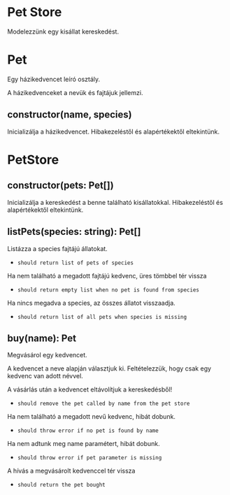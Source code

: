 # Pet Store

Modelezzünk egy kisállat kereskedést.

# Pet

Egy házikedvencet leíró osztály.

A házikedvenceket a nevük és fajtájuk jellemzi.

## constructor(name, species)

Inicializálja a házikedvencet. Hibakezeléstől és alapértékektől eltekintünk.

# PetStore

## constructor(pets: Pet[])

Inicializálja a kereskedést a benne található kisállatokkal. Hibakezeléstől és alapértékektől eltekintünk.

## listPets(species: string): Pet[]

Listázza a species fajtájú állatokat.

- `should return list of pets of species`

Ha nem található a megadott fajtájú kedvenc, üres tömbbel tér vissza

- `should return empty list when no pet is found from species`

Ha nincs megadva a species, az összes állatot visszaadja.

- `should return list of all pets when species is missing`

## buy(name): Pet

Megvásárol egy kedvencet. 

A kedvencet a neve alapján választjuk ki. Feltételezzük, hogy csak egy kedvenc van adott névvel.

A vásárlás után a kedvencet eltávolítjuk a kereskedésből!

- `should remove the pet called by name from the pet store`

Ha nem található a megadott nevű kedvenc, hibát dobunk.

- `should throw error if no pet is found by name `

Ha nem adtunk meg name paramétert, hibát dobunk.

- `should throw error if pet parameter is missing`

A hívás a megvásárolt kedvenccel tér vissza

- `should return the pet bought`

